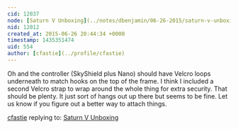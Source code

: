 ```yaml
---
cid: 12037
node: [Saturn V Unboxing](../notes/dbenjamin/06-26-2015/saturn-v-unboxing)
nid: 12012
created_at: 2015-06-26 20:44:34 +0000
timestamp: 1435351474
uid: 554
author: [cfastie](../profile/cfastie)
---
```


Oh and the controller (SkyShield plus Nano) should have Velcro loops underneath to match hooks on the top of the frame. I think I included a second Velcro strap to wrap around the whole thing for extra security. That should be plenty. It just sort of hangs out up there but seems to be fine. Let us know if you figure out a better way to attach things.

[cfastie](../profile/cfastie) replying to: [Saturn V Unboxing](../notes/dbenjamin/06-26-2015/saturn-v-unboxing)


